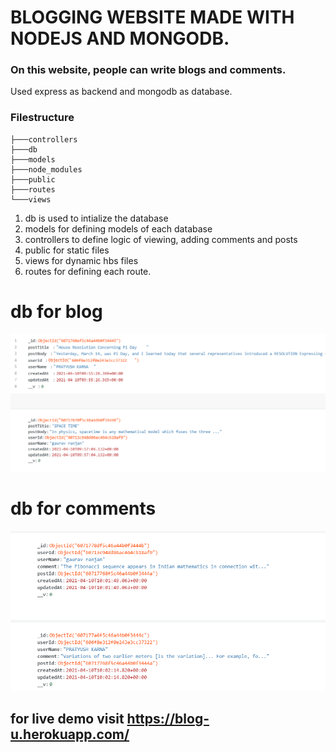 # BLOGGING WEBSITE MADE WITH NODEJS AND MONGODB. 

### On this website, people can write blogs and comments.
Used express as backend and mongodb as database. 

### Filestructure
````
├───controllers
├───db
├───models
├───node_modules
├───public
├───routes
└───views
````

1. db is used to intialize the database
2. models for defining models of each database
3. controllers to define logic of viewing, adding comments and posts
4. public for static files
5. views for dynamic hbs files
6. routes for defining each route.
   
# db for blog
![](blog.PNG)

# db for comments
![](comments.PNG)


## for live demo visit https://blog-u.herokuapp.com/